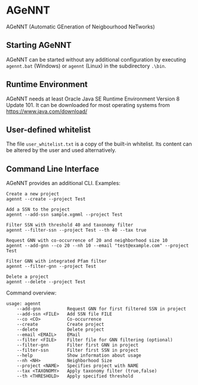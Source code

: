 # AGeNNT
AGeNNT (Automatic GEneration of Neigbourhood NeTworks)

## Starting AGeNNT
AGeNNT can be started without any additional configuration
by executing `agennt.bat` (Windows) or `agennt` (Linux) in the
subdirectory `.\bin`.

## Runtime Environment
AGeNNT needs at least Oracle Java SE Runtime Environment
Version 8 Update 101. It can be downloaded for most operating
systems from https://www.java.com/download/

## User-defined whitelist
The file `user_whitelist.txt` is a copy of the built-in whitelist.
Its content can be altered by the user and used alternatively.

## Command Line Interface
AGeNNT provides an additional CLI.
Examples:
```
Create a new project
agennt --create --project Test

Add a SSN to the project
agennt --add-ssn sample.xgmml --project Test

Filter SSN with threshold 40 and taxonomy filter
agennt --filter-ssn --project Test --th 40 --tax true

Request GNN with co-occurrence of 20 and neighborhood size 10
agennt --add-gnn --co 20 --nh 10 --email "test@example.com" --project Test

Filter GNN with integrated Pfam filter
agennt --filter-gnn --project Test

Delete a project
agennt --delete --project Test
```

Command overview:
```
usage: agennt
    --add-gnn          Request GNN for first filtered SSN in project
    --add-ssn <FILE>   Add SSN file FILE
    --co <CO>          Co-occurrence
    --create           Create project
    --delete           Delete project
    --email <EMAIL>    EMail
    --filter <FILE>    Filter file for GNN filtering (optional)
    --filter-gnn       Filter first GNN in project
    --filter-ssn       Filter first SSN in project
    --help             Show information about usage
    --nh <NH>          Neighborhood Size
    --project <NAME>   Specifies project with NAME
    --tax <TAXONOMY>   Apply taxonomy filter (true,false)
    --th <THRESHOLD>   Apply specified threshold
```
